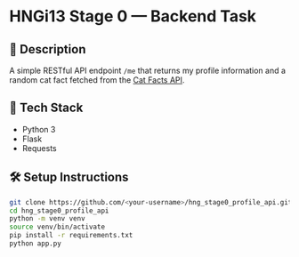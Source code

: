 # HNGi13 Stage 0 — Backend Task

## 🚀 Description
A simple RESTful API endpoint `/me` that returns my profile information and a random cat fact fetched from the [Cat Facts API](https://catfact.ninja/fact).

## 🧠 Tech Stack
- Python 3
- Flask
- Requests

## 🛠 Setup Instructions

```bash
git clone https://github.com/<your-username>/hng_stage0_profile_api.git
cd hng_stage0_profile_api
python -m venv venv
source venv/bin/activate
pip install -r requirements.txt
python app.py
